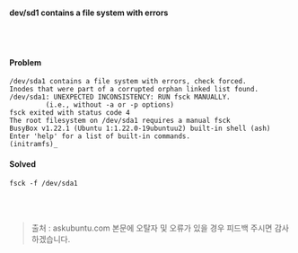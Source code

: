 #### dev/sd1 contains a file system with errors
<br><br>
#### Problem
```text
/dev/sda1 contains a file system with errors, check forced.
Inodes that were part of a corrupted orphan linked list found.
/dev/sda1: UNEXPECTED INCONSISTENCY: RUN fsck MANUALLY.
         (i.e., without -a or -p options)
fsck exited with status code 4
The root filesystem on /dev/sda1 requires a manual fsck
BusyBox v1.22.1 (Ubuntu 1:1.22.0-19ubuntuu2) built-in shell (ash)
Enter 'help' for a list of built-in commands.
(initramfs)_

```


#### Solved
```text
fsck -f /dev/sda1
```

<br><br>
> 출처 : askubuntu.com
> 본문에 오탈자 및 오류가 있을 경우 피드백 주시면 감사하겠습니다.